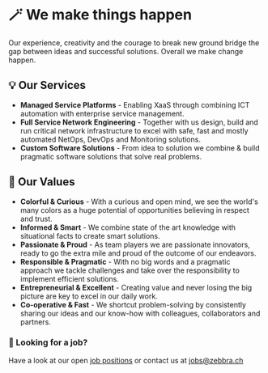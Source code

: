 # 🪄 We make things happen

Our experience, creativity and the courage to break new ground bridge the gap between ideas and successful solutions. Overall we make change happen.

## 💡 Our Services

* **Managed Service Platforms** - Enabling XaaS through combining ICT automation with enterprise service management.
* **Full Service Network Engineering** - Together with us design, build and run critical network infrastructure to excel with safe, fast and mostly automated NetOps, DevOps and Monitoring solutions.
* **Custom Software Solutions** - From idea to solution we combine & build pragmatic software solutions that solve real problems.

## 🫶 Our Values

* **Colorful & Curious** - With a curious and open mind, we see the world's many colors as a huge potential of opportunities believing in respect and trust.
* **Informed & Smart** - We combine state of the art knowledge with situational facts to create smart solutions.
* **Passionate & Proud** - As team players we are passionate innovators, ready to go the extra mile and proud of the outcome of our endeavors.
* **Responsible & Pragmatic** - With no big words and a pragmatic approach we tackle challenges and take over the responsibility to implement efficient solutions.
* **Entrepreneurial & Excellent** - Creating value and never losing the big picture are key to excel in our daily work.
* **Co-operative & Fast** - We shortcut problem-solving by consistently sharing our ideas and our know-how with colleagues, collaborators and partners.

### 💼 Looking for a job?

Have a look at our open [job positions](https://zebbra.ch/jobs) or contact us at jobs@zebbra.ch
